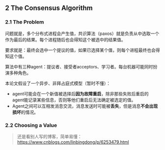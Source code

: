 ## 2 The Consensus Algorithm

### 2.1 The Problem

问题就是，多个分布式进程会产生值，共识算法（paxos）就是负责从中选取一个作为最后的结果。每个进程随后也会得知这个被选中的结果值。

要求就是：最终会选中一个提议的值，如果已选择某个值，则每个进程最终也会得知这个值。

算法中有三种agent：提议者、接受者acceptors、学习者。每台机器可能同时扮演多种角色。

本论文假设了一个异步、非拜占庭式模型（暂时不懂）：

- agent可能会在一个新值被选择后**因为故障重启**，除非那些失败后重启的agent能记录某些信息，否则等他们重启后无法确定被选定的值。
- Agent之间可以互相发消息交流，消息发送时可能被**丢失**，但是消息**不会出现损坏**的情况。

### 2.2 Choosing a Value



> 还是看别人写的博客，简单易懂：https://www.cnblogs.com/linbingdong/p/6253479.html

